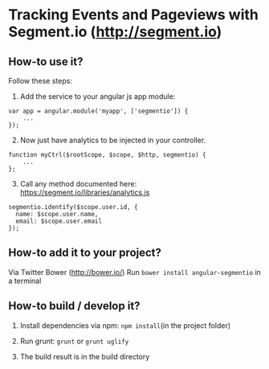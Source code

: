 # Tracking Events and Pageviews with Segment.io (http://segment.io)

## How-to use it?

Follow these steps:

1) Add the service to your angular js app module:

```
var app = angular.module('myapp', ['segmentio']) {
    ...
});
```


2) Now just have analytics to be injected in your controller.

```
function myCtrl($rootScope, $scope, $http, segmentio) {
    ...
};
```

3) Call any method documented here: https://segment.io/libraries/analytics.js

```
segmentio.identify($scope.user.id, {
  name: $scope.user.name,
  email: $scope.user.email
});
```      

## How-to add it to your project?

Via Twitter Bower (http://bower.io/) 
Run ``bower install angular-segmentio`` in a terminal

## How-to build / develop it?

1) Install dependencies via npm: ``npm install``(in the project folder)

2) Run grunt: ``grunt`` or ``grunt uglify``

3) The build result is in the build directory

